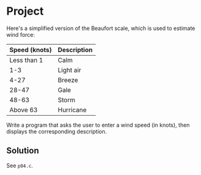 # Project

Here's a simplified version of the Beaufort scale, which is used to estimate
wind force:

| Speed (knots) | Description |
| ------------- | ----------- |
| Less than 1   | Calm        |
| 1-3           | Light air   |
| 4-27          | Breeze      |
| 28-47         | Gale        |
| 48-63         | Storm       |
| Above 63      | Hurricane   |

Write a program that asks the user to enter a wind speed (in knots), then
displays the corresponding description.

## Solution

See `p04.c`.
